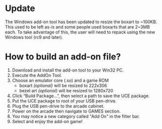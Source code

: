 # Update

The Windows add-on tool has been updated to resize the boxart to ~100KB. This used to be left as-is and some people used boxarts that are 2~3MB each. To take advantage of this, the user will need to repack using the new Windows tool (rc9 and later).

# How to build an add-on file? 

1. Download and install the add-on tool to your Win32 PC. 
1. Execute the AddOn Tool.
1. Choose an emulator core (.so) and a game ROM
   - boxart *(optional)* will be resized to 222x306 
   - bezel art *(optional)* will be resized to 1280x720 
1. Click “Build Package…”, then select a path to save the UCE package.
1. Put the UCE package to root of your USB pen-drive.
1. Plug the USB pen-drive to the arcade cabinet. 
1. Power on the arcade then navigate to GAMES section.
1. You may notice a new category called "Add On" in the filter bar.
1. Select and enjoy the add-on game!
